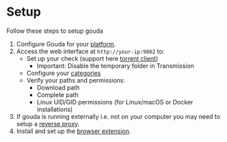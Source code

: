 
# Setup

Follow these steps to setup gouda

1. Configure Gouda for your [platform](/docs/category/installation).
2. Access the web interface at `http://your-ip:9862` to:
    - Set up your check (support here [torrent client](intro.md#supported-torrent-clients))
        - Important: Disable the temporary folder in Transmission
    - Configure your [categories](category)
    - Verify your paths and permissions:
        - Download path
        - Complete path
        - Linux UID/GID permissions (for Linux/macOS or Docker installations)
3. If gouda is running externally i.e. not on your computer you may need to setup a [reverse proxy](reverse-proxy).
4. Install and set up the [browser extension](extension).